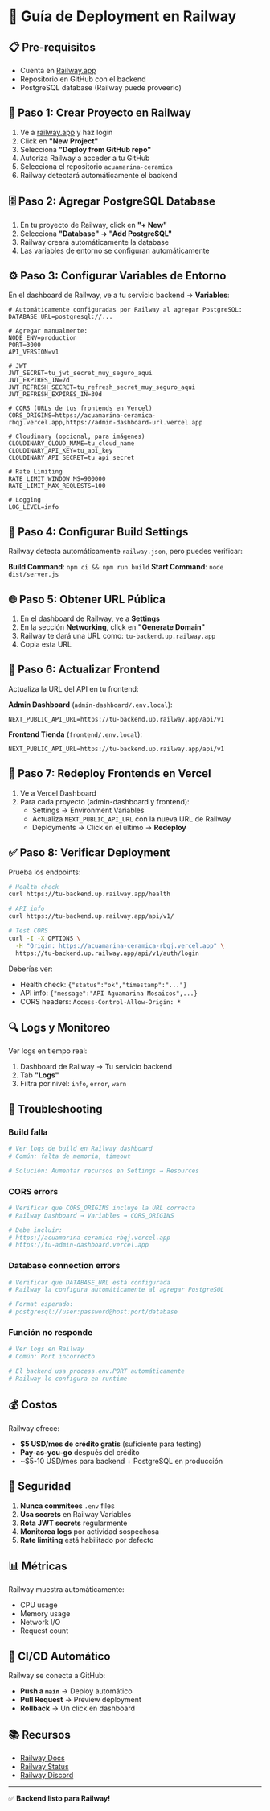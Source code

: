 # 🚂 Guía de Deployment en Railway

## 📋 Pre-requisitos

- Cuenta en [Railway.app](https://railway.app)
- Repositorio en GitHub con el backend
- PostgreSQL database (Railway puede proveerlo)

## 🚀 Paso 1: Crear Proyecto en Railway

1. Ve a [railway.app](https://railway.app) y haz login
2. Click en **"New Project"**
3. Selecciona **"Deploy from GitHub repo"**
4. Autoriza Railway a acceder a tu GitHub
5. Selecciona el repositorio `acuamarina-ceramica`
6. Railway detectará automáticamente el backend

## 🗄️ Paso 2: Agregar PostgreSQL Database

1. En tu proyecto de Railway, click en **"+ New"**
2. Selecciona **"Database" → "Add PostgreSQL"**
3. Railway creará automáticamente la database
4. Las variables de entorno se configuran automáticamente

## ⚙️ Paso 3: Configurar Variables de Entorno

En el dashboard de Railway, ve a tu servicio backend → **Variables**:

```env
# Automáticamente configuradas por Railway al agregar PostgreSQL:
DATABASE_URL=postgresql://...

# Agregar manualmente:
NODE_ENV=production
PORT=3000
API_VERSION=v1

# JWT
JWT_SECRET=tu_jwt_secret_muy_seguro_aqui
JWT_EXPIRES_IN=7d
JWT_REFRESH_SECRET=tu_refresh_secret_muy_seguro_aqui
JWT_REFRESH_EXPIRES_IN=30d

# CORS (URLs de tus frontends en Vercel)
CORS_ORIGINS=https://acuamarina-ceramica-rbqj.vercel.app,https://admin-dashboard-url.vercel.app

# Cloudinary (opcional, para imágenes)
CLOUDINARY_CLOUD_NAME=tu_cloud_name
CLOUDINARY_API_KEY=tu_api_key
CLOUDINARY_API_SECRET=tu_api_secret

# Rate Limiting
RATE_LIMIT_WINDOW_MS=900000
RATE_LIMIT_MAX_REQUESTS=100

# Logging
LOG_LEVEL=info
```

## 🔧 Paso 4: Configurar Build Settings

Railway detecta automáticamente `railway.json`, pero puedes verificar:

**Build Command**: `npm ci && npm run build`
**Start Command**: `node dist/server.js`

## 🌐 Paso 5: Obtener URL Pública

1. En el dashboard de Railway, ve a **Settings**
2. En la sección **Networking**, click en **"Generate Domain"**
3. Railway te dará una URL como: `tu-backend.up.railway.app`
4. Copia esta URL

## 📱 Paso 6: Actualizar Frontend

Actualiza la URL del API en tu frontend:

**Admin Dashboard** (`admin-dashboard/.env.local`):
```env
NEXT_PUBLIC_API_URL=https://tu-backend.up.railway.app/api/v1
```

**Frontend Tienda** (`frontend/.env.local`):
```env
NEXT_PUBLIC_API_URL=https://tu-backend.up.railway.app/api/v1
```

## 🔄 Paso 7: Redeploy Frontends en Vercel

1. Ve a Vercel Dashboard
2. Para cada proyecto (admin-dashboard y frontend):
   - Settings → Environment Variables
   - Actualiza `NEXT_PUBLIC_API_URL` con la nueva URL de Railway
   - Deployments → Click en el último → **Redeploy**

## ✅ Paso 8: Verificar Deployment

Prueba los endpoints:

```bash
# Health check
curl https://tu-backend.up.railway.app/health

# API info
curl https://tu-backend.up.railway.app/api/v1/

# Test CORS
curl -I -X OPTIONS \
  -H "Origin: https://acuamarina-ceramica-rbqj.vercel.app" \
  https://tu-backend.up.railway.app/api/v1/auth/login
```

Deberías ver:
- Health check: `{"status":"ok","timestamp":"..."}`
- API info: `{"message":"API Aguamarina Mosaicos",...}`
- CORS headers: `Access-Control-Allow-Origin: *`

## 🔍 Logs y Monitoreo

Ver logs en tiempo real:
1. Dashboard de Railway → Tu servicio backend
2. Tab **"Logs"**
3. Filtra por nivel: `info`, `error`, `warn`

## 🐛 Troubleshooting

### Build falla

```bash
# Ver logs de build en Railway dashboard
# Común: falta de memoria, timeout

# Solución: Aumentar recursos en Settings → Resources
```

### CORS errors

```bash
# Verificar que CORS_ORIGINS incluye la URL correcta
# Railway Dashboard → Variables → CORS_ORIGINS

# Debe incluir:
# https://acuamarina-ceramica-rbqj.vercel.app
# https://tu-admin-dashboard.vercel.app
```

### Database connection errors

```bash
# Verificar que DATABASE_URL está configurada
# Railway la configura automáticamente al agregar PostgreSQL

# Format esperado:
# postgresql://user:password@host:port/database
```

### Función no responde

```bash
# Ver logs en Railway
# Común: Port incorrecto

# El backend usa process.env.PORT automáticamente
# Railway lo configura en runtime
```

## 💰 Costos

Railway ofrece:
- **$5 USD/mes de crédito gratis** (suficiente para testing)
- **Pay-as-you-go** después del crédito
- ~$5-10 USD/mes para backend + PostgreSQL en producción

## 🔐 Seguridad

1. **Nunca commitees** `.env` files
2. **Usa secrets** en Railway Variables
3. **Rota JWT secrets** regularmente
4. **Monitorea logs** por actividad sospechosa
5. **Rate limiting** está habilitado por defecto

## 📊 Métricas

Railway muestra automáticamente:
- CPU usage
- Memory usage
- Network I/O
- Request count

## 🔄 CI/CD Automático

Railway se conecta a GitHub:
- **Push a `main`** → Deploy automático
- **Pull Request** → Preview deployment
- **Rollback** → Un click en dashboard

## 📚 Recursos

- [Railway Docs](https://docs.railway.app/)
- [Railway Status](https://railway.statuspage.io/)
- [Railway Discord](https://discord.gg/railway)

---

✅ **Backend listo para Railway!**
